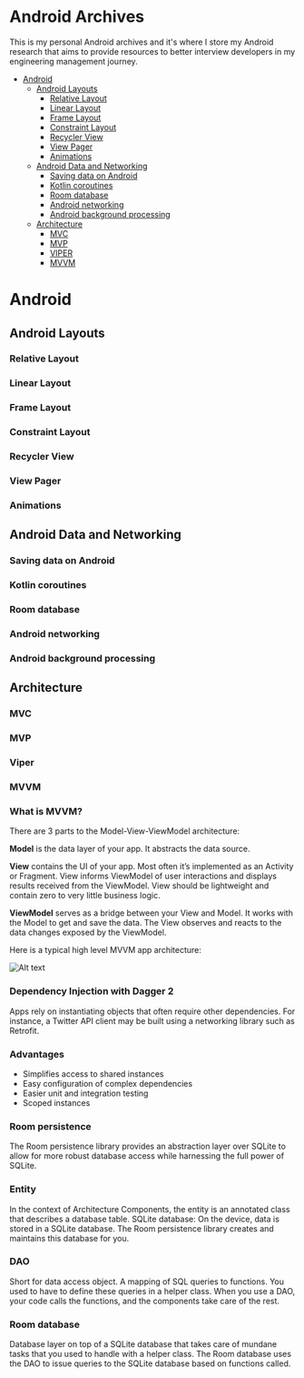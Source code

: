 # Android Archives

This is my personal Android archives and it's where I store my Android research that aims to provide resources to better interview developers in my engineering management journey.

- [Android](#android-archives)
  - [Android Layouts](#android-layouts)
    - [Relative Layout](#relative-layout)
    - [Linear Layout](#linear-layout)
    - [Frame Layout](#frame-layout)
    - [Constraint Layout](#constraint-layout)
    - [Recycler View](#recycler-view)
    - [View Pager](#view-pager)
    - [Animations](#animations)
  - [Android Data and Networking](#android-data-and-networking)
    - [Saving data on Android](#saving-data-on-android)
    - [Kotlin coroutines](#kotlin-coroutines)
    - [Room database](#room-database)
    - [Android networking](#android-networking)
    - [Android background processing](#android-background-processing)
  - [Architecture](#architecture)
    - [MVC](#mvc)
    - [MVP](#mvp)
    - [VIPER](#viper)
    - [MVVM](#mvvm)

# Android

## Android Layouts

### Relative Layout
### Linear Layout
### Frame Layout
### Constraint Layout
### Recycler View
### View Pager
### Animations

## Android Data and Networking
### Saving data on Android
### Kotlin coroutines
### Room database
### Android networking
### Android background processing

## Architecture

### MVC

### MVP

### Viper

### MVVM

### What is MVVM?
There are 3 parts to the Model-View-ViewModel architecture:

**Model** is the data layer of your app. It abstracts the data source.

**View** contains the UI of your app. Most often it’s implemented as an Activity or Fragment. View informs ViewModel of user interactions and displays results received from the ViewModel. View should be lightweight and contain zero to very little business logic.

**ViewModel** serves as a bridge between your View and Model. It works with the Model to get and save the data. The View observes and reacts to the data changes exposed by the ViewModel.

Here is a typical high level MVVM app architecture:

![Alt text](https://cdn-images-1.medium.com/max/800/1*tO9RsrblUPOv_u0loUM97g.png)

### Dependency Injection with Dagger 2

Apps rely on instantiating objects that often require other dependencies. For instance, a Twitter API client may be built using a networking library such as Retrofit. 

### Advantages

* Simplifies access to shared instances
* Easy configuration of complex dependencies
* Easier unit and integration testing
* Scoped instances

### Room persistence

The Room persistence library provides an abstraction layer over SQLite to allow for more robust database access while harnessing the full power of SQLite.

### Entity

In the context of Architecture Components, the entity is an annotated class that describes a database table.
SQLite database: On the device, data is stored in a SQLite database. The Room persistence library creates and maintains this database for you.

### DAO

Short for data access object. A mapping of SQL queries to functions. You used to have to define these queries in a helper class. When you use a DAO, your code calls the functions, and the components take care of the rest.

### Room database

Database layer on top of a SQLite database that takes care of mundane tasks that you used to handle with a helper class. The Room database uses the DAO to issue queries to the SQLite database based on functions called.

